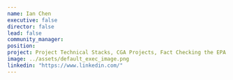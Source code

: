 ```yaml
---
name: Ian Chen
executive: false
director: false
lead: false
community_manager:   
position: 
project: Project Technical Stacks, CGA Projects, Fact Checking the EPA
image: ../assets/default_exec_image.png
linkedin: "https://www.linkedin.com/"
---
```

